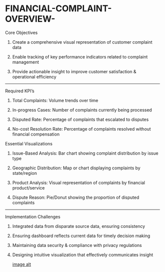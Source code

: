 # FINANCIAL-COMPLAINT-OVERVIEW-

 Core Objectives

1. Create a comprehensive visual representation of customer complaint data


2. Enable tracking of key performance indicators related to complaint management


3. Provide actionable insight to improve customer satisfaction & operational efficiency

---

Required KPI’s

1. Total Complaints: Volume trends over time


2. In-progress Cases: Number of complaints currently being processed


3. Disputed Rate: Percentage of complaints that escalated to disputes


4. No-cost Resolution Rate: Percentage of complaints resolved without financial compensation


 Essential Visualizations

1. Issue-Based Analysis: Bar chart showing complaint distribution by issue type


2. Geographic Distribution: Map or chart displaying complaints by state/region


3. Product Analysis: Visual representation of complaints by financial product/service


4. Dispute Reason: Pie/Donut showing the proportion of disputed complaints


---

Implementation Challenges

1. Integrated data from disparate source data, ensuring consistency


2. Ensuring dashboard reflects current data for timely decision making


3. Maintaining data security & compliance with privacy regulations


4. Designing intuitive visualization that effectively communicates insight


   [image alt](https://github.com/Sudeep-exe/FINANCIAL-COMPLAINT-OVERVIEW-/blob/main/Capture.PNG)
